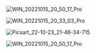 ![WIN_20221015_20_50_17_Pro](https://user-images.githubusercontent.com/79073407/197336399-6eef805f-f6d8-4c6c-8b58-3c4558cfd1a1.jpg)

![WIN_20221015_20_33_03_Pro](https://user-images.githubusercontent.com/79073407/197336400-07f27aab-9c2b-4848-9b40-b26997b6f836.jpg)

![Picsart_22-10-23_21-46-34-715](https://user-images.githubusercontent.com/79073407/197397191-c5526957-73f9-4d71-a861-f2ada1284eb3.png)

![WIN_20221015_20_50_17_Pro](https://user-images.githubusercontent.com/79073407/197397204-32106b5c-6e48-4d36-8849-01ecd54a52e5.jpg)


